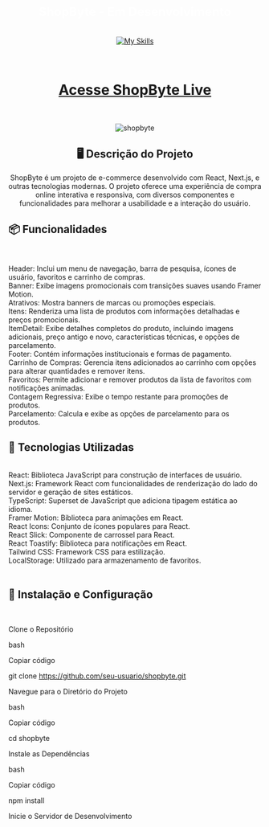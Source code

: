 



<div align="center">

 # <span style="font-size: 24px; font-weight: bold; color: white;">ShopByte - Em Desenvolvimento</span>
 <a href="https://skillicons.dev" target="_blank" rel="noopener noreferrer">
    <img src="https://skillicons.dev/icons?i=react,nextjs,typescript,javascript,tailwind,html,css,git,github,vercel" alt="My Skills" style="margin: 1rem;"/>
  </a>
<br/>
<br/>

# [Acesse ShopByte Live](https://shop-byte.vercel.app)

<br/>
  
![shopbyte](https://github.com/user-attachments/assets/088112dc-e29b-43d5-974a-289e2d389970)

</div>


<div align="center">


## 🖥️ Descrição do Projeto <br/>


ShopByte é um projeto de e-commerce desenvolvido com React, Next.js, e outras tecnologias modernas. O projeto oferece uma experiência de compra online interativa e responsiva, com diversos componentes e funcionalidades para melhorar a usabilidade e a interação do usuário.


</div>


<div align="start">
 
## 📦 Funcionalidades
<br/>
 
Header: Inclui um menu de navegação, barra de pesquisa, ícones de usuário, favoritos e carrinho de compras. <br/>
Banner: Exibe imagens promocionais com transições suaves usando Framer Motion. <br/>
Atrativos: Mostra banners de marcas ou promoções especiais. <br/>
Itens: Renderiza uma lista de produtos com informações detalhadas e preços promocionais. <br/>
ItemDetail: Exibe detalhes completos do produto, incluindo imagens adicionais, preço antigo e novo, características técnicas, e opções de parcelamento. <br/>
Footer: Contém informações institucionais e formas de pagamento. <br/>
Carrinho de Compras: Gerencia itens adicionados ao carrinho com opções para alterar quantidades e remover itens. <br/>
Favoritos: Permite adicionar e remover produtos da lista de favoritos com notificações animadas. <br/>
Contagem Regressiva: Exibe o tempo restante para promoções de produtos. <br/>
Parcelamento: Calcula e exibe as opções de parcelamento para os produtos. <br/>
</div>


<div align="start">
 
## 🚀 Tecnologias Utilizadas 
<br/>
React: Biblioteca JavaScript para construção de interfaces de usuário. <br/>
Next.js: Framework React com funcionalidades de renderização do lado do servidor e geração de sites estáticos. <br/>
TypeScript: Superset de JavaScript que adiciona tipagem estática ao idioma. <br/>
Framer Motion: Biblioteca para animações em React. <br/>
React Icons: Conjunto de ícones populares para React. <br/>
React Slick: Componente de carrossel para React. <br/>
React Toastify: Biblioteca para notificações em React. <br/>
Tailwind CSS: Framework CSS para estilização. <br/>
LocalStorage: Utilizado para armazenamento de favoritos. <br/>

</div>

<br/>


## 🔧 Instalação e Configuração
<br/>

Clone o Repositório <br/>


bash <br/>

Copiar código <br/>

git clone https://github.com/seu-usuario/shopbyte.git <br/>

Navegue para o Diretório do Projeto <br/>


bash <br/>

Copiar código <br/>

cd shopbyte <br/>

Instale as Dependências <br/>


bash <br/>

Copiar código <br/>

npm install <br/>

Inicie o Servidor de Desenvolvimento <br/>



